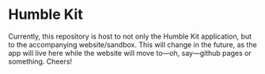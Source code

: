 # Humble Kit

Currently, this repository is host to not only the Humble Kit application, but to the accompanying website/sandbox. This will change in the future, as the app will live here while the website will move to—oh, say—github pages or something. Cheers!